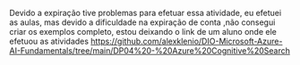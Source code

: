 Devido a expiração tive problemas para efetuar essa atividade, eu efetuei as aulas, mas devido a dificuldade na expiração de conta ,não consegui criar os exemplos completo, estou deixando o link de um aluno onde
ele efetuou as atividades
https://github.com/alexklenio/DIO-Microsoft-Azure-AI-Fundamentals/tree/main/DP04%20-%20Azure%20Cognitive%20Search


